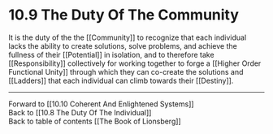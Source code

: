 # 10.9 The Duty Of The Community

It is the duty of the the [[Community]] to recognize that each individual lacks the ability to create solutions, solve problems, and achieve the fullness of their [[Potential]] in isolation, and to therefore take [[Responsibility]] collectively  for working together to forge a [[Higher Order Functional Unity]] through which they can co-create the solutions and [[Ladders]] that each individual can climb towards their [[Destiny]].

___

Forward to [[10.10 Coherent And Enlightened Systems]]                 
Back to [[10.8 The Duty Of The Individual]]                      
Back to table of contents [[The Book of Lionsberg]]  

